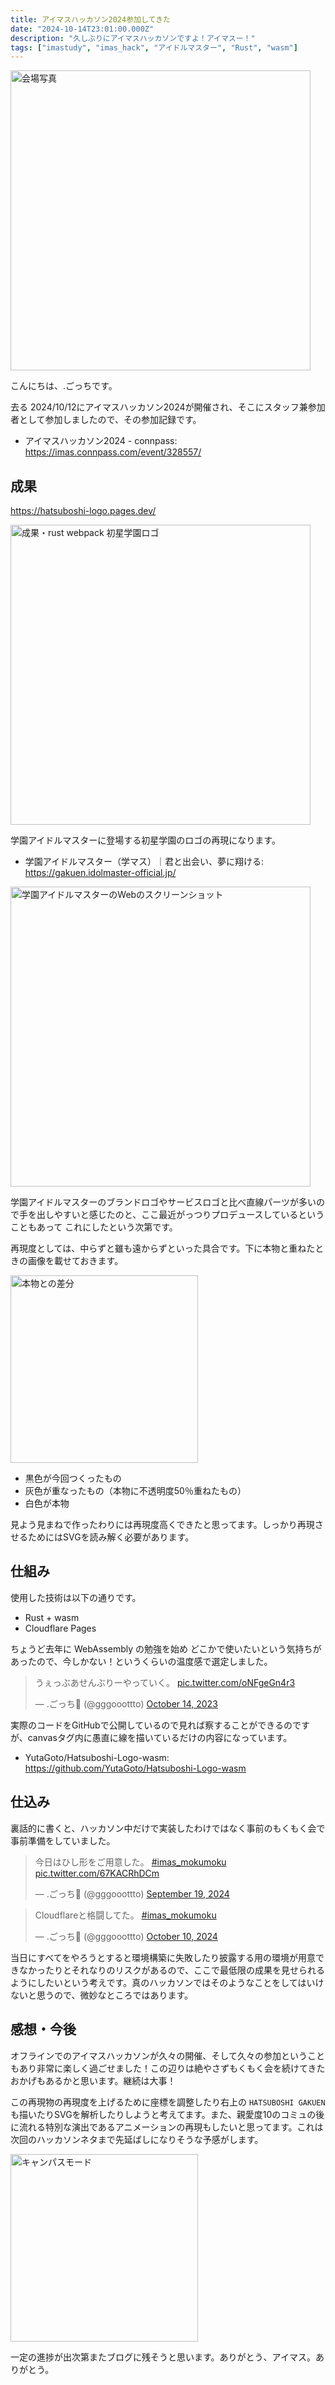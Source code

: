 ```yaml
---
title: アイマスハッカソン2024参加してきた
date: "2024-10-14T23:01:00.000Z"
description: "久しぶりにアイマスハッカソンですよ！アイマスー！"
tags: ["imastudy", "imas_hack", "アイドルマスター", "Rust", "wasm"]
---
```


<img width="480" alt="会場写真" src="/assets/images/posts/20241014-imas-hackathon/photo.jpg">

こんにちは、.ごっちです。

去る 2024/10/12にアイマスハッカソン2024が開催され、そこにスタッフ兼参加者として参加しましたので、その参加記録です。

- アイマスハッカソン2024 - connpass: https://imas.connpass.com/event/328557/

## 成果

https://hatsuboshi-logo.pages.dev/

<img width="480" alt="成果・rust webpack 初星学園ロゴ" src="/assets/images/posts/20241014-imas-hackathon/rust-webpack.png">

学園アイドルマスターに登場する初星学園のロゴの再現になります。

- 学園アイドルマスター（学マス）｜君と出会い、夢に翔ける: https://gakuen.idolmaster-official.jp/

<img width="480" alt="学園アイドルマスターのWebのスクリーンショット" src="/assets/images/posts/20241014-imas-hackathon/gakuen-idolmaster-web.png">

学園アイドルマスターのブランドロゴやサービスロゴと比べ直線パーツが多いので手を出しやすいと感じたのと、ここ最近がっつりプロデュースしているということもあって これにしたという次第です。

再現度としては、中らずと雖も遠からずといった具合です。下に本物と重ねたときの画像を載せておきます。

<img width="300" alt="本物との差分" src="/assets/images/posts/20241014-imas-hackathon/diff.png">

- 黒色が今回つくったもの
- 灰色が重なったもの（本物に不透明度50％重ねたもの）
- 白色が本物

見よう見まねで作ったわりには再現度高くできたと思ってます。しっかり再現させるためにはSVGを読み解く必要があります。

## 仕組み

使用した技術は以下の通りです。

- Rust + wasm
- Cloudflare Pages

ちょうど去年に WebAssembly の勉強を始め どこかで使いたいという気持ちがあったので、今しかない！というくらいの温度感で選定しました。

<blockquote class="twitter-tweet"><p lang="ja" dir="ltr">うぇっぶあせんぶりーやっていく。 <a href="https://t.co/oNFgeGn4r3">pic.twitter.com/oNFgeGn4r3</a></p>&mdash; .ごっち📝 (@gggooottto) <a href="https://twitter.com/gggooottto/status/1713119956601389380?ref_src=twsrc%5Etfw">October 14, 2023</a></blockquote>

実際のコードをGitHubで公開しているので見れば察することができるのですが、canvasタグ内に愚直に線を描いているだけの内容になっています。

- YutaGoto/Hatsuboshi-Logo-wasm: https://github.com/YutaGoto/Hatsuboshi-Logo-wasm

## 仕込み

裏話的に書くと、ハッカソン中だけで実装したわけではなく事前のもくもく会で事前準備をしていました。

<blockquote class="twitter-tweet"><p lang="ja" dir="ltr">今日はひし形をご用意した。 <a href="https://twitter.com/hashtag/imas_mokumoku?src=hash&amp;ref_src=twsrc%5Etfw">#imas_mokumoku</a> <a href="https://t.co/67KACRhDCm">pic.twitter.com/67KACRhDCm</a></p>&mdash; .ごっち📝 (@gggooottto) <a href="https://twitter.com/gggooottto/status/1836752572008558756?ref_src=twsrc%5Etfw">September 19, 2024</a></blockquote>

<blockquote class="twitter-tweet"><p lang="ja" dir="ltr">Cloudflareと格闘してた。 <a href="https://twitter.com/hashtag/imas_mokumoku?src=hash&amp;ref_src=twsrc%5Etfw">#imas_mokumoku</a></p>&mdash; .ごっち📝 (@gggooottto) <a href="https://twitter.com/gggooottto/status/1844364116150059461?ref_src=twsrc%5Etfw">October 10, 2024</a></blockquote>

当日にすべてをやろうとすると環境構築に失敗したり披露する用の環境が用意できなかったりとそれなりのリスクがあるので、ここで最低限の成果を見せられるようにしたいという考えです。真のハッカソンではそのようなことをしてはいけないと思うので、微妙なところではあります。

## 感想・今後

オフラインでのアイマスハッカソンが久々の開催、そして久々の参加ということもあり非常に楽しく過ごせました！この辺りは絶やさずもくもく会を続けてきたおかげもあるかと思います。継続は大事！

この再現物の再現度を上げるために座標を調整したり右上の `HATSUBOSHI GAKUEN` も描いたりSVGを解析したりしようと考えてます。また、親愛度10のコミュの後に流れる特別な演出であるアニメーションの再現もしたいと思ってます。これは次回のハッカソンネタまで先延ばしになりそうな予感がします。

<img width="300" alt="キャンパスモード" src="/assets/images/posts/20241014-imas-hackathon/CampusMode.png">

一定の進捗が出次第またブログに残そうと思います。ありがとう、アイマス。ありがとう。

